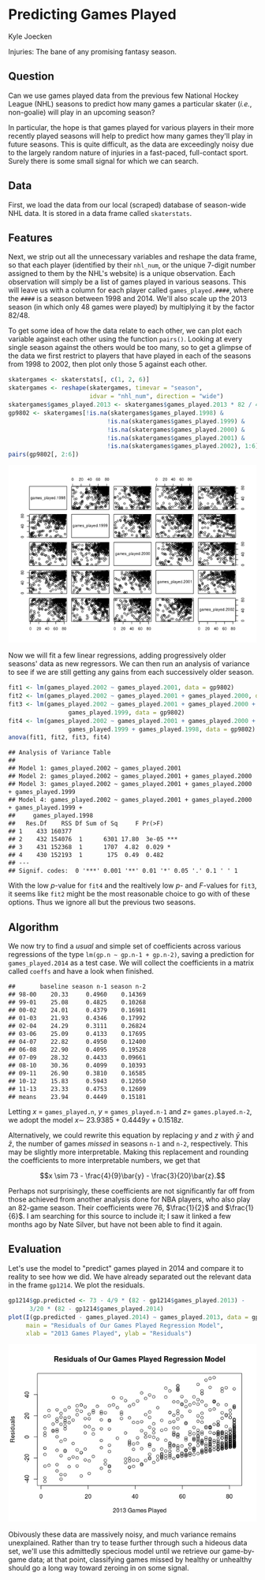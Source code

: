 # Predicting Games Played
Kyle Joecken  

Injuries: The bane of any promising fantasy season.

## Question

Can we use games played data from the previous few National Hockey League (NHL) seasons to predict how many games a particular skater (*i.e.*, non-goalie) will play in an upcoming season?

In particular, the hope is that games played for various players in their more recently played seasons will help to predict how many games they'll play in future seasons.  This is quite difficult, as the data are exceedingly noisy due to the largely random nature of injuries in a fast-paced, full-contact sport.  Surely there is some small signal for which we can search.

## Data

First, we load the data from our local (scraped) database of season-wide NHL data.  It is stored in a data frame called `skaterstats`.



## Features

Next, we strip out all the unnecessary variables and reshape the data frame, so that each player (identified by their `nhl_num`, or the unique 7-digit number assigned to them by the NHL's website) is a unique observation.  Each observation will simply be a list of games played in various seasons. This will leave us with a column for each player called `games_played.####`, where the `####` is a season between 1998 and 2014.  We'll also scale up the 2013 season (in which only 48 games were played) by multiplying it by the factor $82/48$.

To get some idea of how the data relate to each other, we can plot each variable against each other using the function `pairs()`.  Looking at every single season against the others would be too many, so to get a glimpse of the data we first restrict to players that have played in each of the seasons from 1998 to 2002, then plot only those 5 against each other.


```r
skatergames <- skaterstats[, c(1, 2, 6)]
skatergames <- reshape(skatergames, timevar = "season",
                       idvar = "nhl_num", direction = "wide")
skatergames$games_played.2013 <- skatergames$games_played.2013 * 82 / 48
gp9802 <- skatergames[!is.na(skatergames$games_played.1998) &
                            !is.na(skatergames$games_played.1999) &
                            !is.na(skatergames$games_played.2000) &
                            !is.na(skatergames$games_played.2001) &
                            !is.na(skatergames$games_played.2002), 1:6]
pairs(gp9802[, 2:6])
```

![plot of chunk unnamed-chunk-2](./Predict_GP_files/figure-html/unnamed-chunk-2.png) 

Now we will fit a few linear regressions, adding progressively older seasons' data as new regressors.  We can then run an analysis of variance to see if we are still getting any gains from each successively older season.


```r
fit1 <- lm(games_played.2002 ~ games_played.2001, data = gp9802)
fit2 <- lm(games_played.2002 ~ games_played.2001 + games_played.2000, data = gp9802)
fit3 <- lm(games_played.2002 ~ games_played.2001 + games_played.2000 + 
                 games_played.1999, data = gp9802)
fit4 <- lm(games_played.2002 ~ games_played.2001 + games_played.2000 + 
                 games_played.1999 + games_played.1998, data = gp9802)
anova(fit1, fit2, fit3, fit4)
```

```
## Analysis of Variance Table
## 
## Model 1: games_played.2002 ~ games_played.2001
## Model 2: games_played.2002 ~ games_played.2001 + games_played.2000
## Model 3: games_played.2002 ~ games_played.2001 + games_played.2000 + games_played.1999
## Model 4: games_played.2002 ~ games_played.2001 + games_played.2000 + games_played.1999 + 
##     games_played.1998
##   Res.Df    RSS Df Sum of Sq     F Pr(>F)    
## 1    433 160377                              
## 2    432 154076  1      6301 17.80  3e-05 ***
## 3    431 152368  1      1707  4.82  0.029 *  
## 4    430 152193  1       175  0.49  0.482    
## ---
## Signif. codes:  0 '***' 0.001 '**' 0.01 '*' 0.05 '.' 0.1 ' ' 1
```

With the low $p$-value for `fit4` and the realtively low $p$- and $F$-values for `fit3`, it seems like `fit2` might be the most reasonable choice to go with of these options.  Thus we ignore all but the previous two seasons.

## Algorithm

We now try to find a *usual* and simple set of coefficients across various regressions of the type `lm(gp.n ~ gp.n-1 + gp.n-2)`, saving a prediction for `games_played.2014` as a test case.  We will collect the coefficients in a matrix called `coeffs` and have a look when finished.


```
##       baseline season n-1 season n-2
## 98-00    20.33     0.4960    0.14369
## 99-01    25.08     0.4825    0.10268
## 00-02    24.01     0.4379    0.16981
## 01-03    21.93     0.4346    0.17992
## 02-04    24.29     0.3111    0.26824
## 03-06    25.09     0.4133    0.17695
## 04-07    22.82     0.4950    0.12400
## 06-08    22.90     0.4095    0.19528
## 07-09    28.32     0.4433    0.09661
## 08-10    30.36     0.4099    0.10393
## 09-11    26.90     0.3810    0.16585
## 10-12    15.83     0.5943    0.12050
## 11-13    23.33     0.4753    0.12609
## means    23.94     0.4449    0.15181
```

Letting $x$ = `games_played.n`, $y$ = `games_played.n-1` and $z =$ `games.played.n-2`, we adopt the model $x \sim$ 23.9385 + 0.4449$y$ + 0.1518$z$.

Alternatively, we could rewrite this equation by replacing $y$ and $z$ with $\bar{y}$ and $\bar{z}$, the number of games *missed* in seasons `n-1` and `n-2`, respectively.  This may be slightly more interpretable.  Making this replacement and rounding the coefficients to more interpretable numbers, we get that

$$x \sim 73 - \frac{4}{9}\bar{y} - \frac{3}{20}\bar{z}.$$

Perhaps not surprisingly, these coefficients are not significantly far off from those achieved from another analysis done for NBA players, who also play an 82-game season.  Their coefficients were $76$, $\frac{1}{2}$ and $\frac{1}{6}$.  I am searching for this source to include it; I saw it linked a few months ago by Nate Silver, but have not been able to find it again.

## Evaluation

Let's use the model to "predict" games played in 2014 and compare it to reality to see how we did.  We have already separated out the relevant data in the frame `gp1214`.  We plot the residuals.


```r
gp1214$gp.predicted <- 73 - 4/9 * (82 - gp1214$games_played.2013) - 
      3/20 * (82 - gp1214$games_played.2014)
plot(I(gp.predicted - games_played.2014) ~ games_played.2013, data = gp1214,
     main = "Residuals of Our Games Played Regression Model",
     xlab = "2013 Games Played", ylab = "Residuals")
```

![plot of chunk unnamed-chunk-5](./Predict_GP_files/figure-html/unnamed-chunk-5.png) 

Obivously these data are massively noisy, and much variance remains unexplained.  Rather than try to tease further through such a hideous data set, we'll use this admittedly specious model until we retrieve our game-by-game data; at that point, classifying games missed by healthy or unhealthy should go a long way toward zeroing in on some signal.
